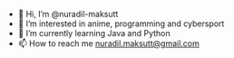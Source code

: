 - 👋 Hi, I’m @nuradil-maksutt
- 👀 I’m interested in anime, programming and cybersport
- 🌱 I’m currently learning Java and Python
- 📫 How to reach me nuradil.maksutt@gmail.com

<!---
nuradil-maksutt/nuradil-maksutt is a ✨ special ✨ repository because its `README.md` (this file) appears on your GitHub profile.
You can click the Preview link to take a look at your changes.
--->
